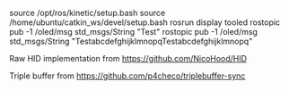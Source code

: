 


source /opt/ros/kinetic/setup.bash
source /home/ubuntu/catkin_ws/devel/setup.bash
rosrun display tooled
rostopic pub -1 /oled/msg std_msgs/String "Test"
rostopic pub -1 /oled/msg std_msgs/String "TestabcdefghijklmnopqTestabcdefghijklmnopq"


Raw HID implementation from
https://github.com/NicoHood/HID

Triple buffer from
https://github.com/p4checo/triplebuffer-sync